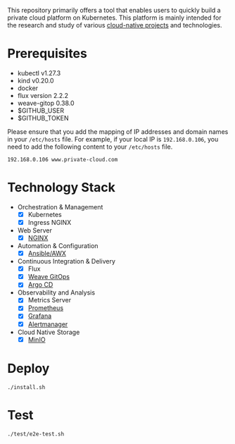 This repository primarily offers a tool that enables users to quickly build a private cloud platform on Kubernetes. This platform is mainly intended for the research and study of various [cloud-native projects](https://landscape.cncf.io/) and technologies.

# Prerequisites

- kubectl v1.27.3
- kind v0.20.0
- docker
- flux version 2.2.2
- weave-gitop 0.38.0
- $GITHUB_USER
- $GITHUB_TOKEN

Please ensure that you add the mapping of IP addresses and domain names in your `/etc/hosts` file. For example, if your local IP is `192.168.0.106`, you need to add the following content to your `/etc/hosts` file.

```
192.168.0.106 www.private-cloud.com
```

# Technology Stack

- Orchestration & Management
  - [x] Kubernetes
  - [x] Ingress NGINX
- Web Server
  - [x] [NGINX](http://www.private-cloud.com/nginx)
- Automation & Configuration
  - [x] [Ansible/AWX](http://www.private-cloud.com/awx/#/home)
- Continuous Integration & Delivery
  - [x] Flux
  - [x] [Weave GitOps](http://www.private-cloud.com/weave-gitops)
  - [x] [Argo CD](http://www.private-cloud.com/argocd)
- Observability and Analysis
  - [x] Metrics Server
  - [x] [Prometheus](http://www.private-cloud.com/prometheus)
  - [x] [Grafana](http://www.private-cloud.com/grafana)
  - [x] [Alertmanager](http://www.private-cloud.com/alertmanager)
- Cloud Native Storage
  - [x] [MinIO](https://www.private-cloud.com/minio/)

# Deploy

```
./install.sh
```

# Test

```
./test/e2e-test.sh
```
